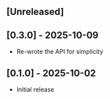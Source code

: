## [Unreleased]

## [0.3.0] - 2025-10-09

- Re-wrote the API for simplicity

## [0.1.0] - 2025-10-02

- Initial release
